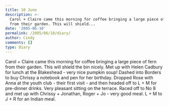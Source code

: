 ```yaml
---
title: 10 June
description: >-
  Carol + Claire came this morning for coffee bringing a large piece of fern
  from their garden. This will shield...
date: '2005-06-10'
permalink: /2005/06/10/diary/
author: Cindy
comments: []
type: Diary
---
```


Carol + Claire came this morning for coffee bringing a large piece of fern from their garden. This will shield the bin nicely. Met up with Helen Cadbury for lunch at the Blakeshead - very nice pumpkin soup! Dashed into Borders to buy Chrissy a notebook and pen for her birthday. Dropped Rose with Anna at the youth club - their first visit - and then headed off to L + M for pre-dinner drinks. Very pleasant sitting on the terrace. Raced off to No 8 and met up with Chrissy + Jonathan, Roger + Jo - very good meal. L + M to J + R for an Indian meal.

